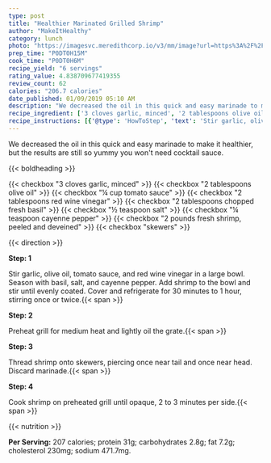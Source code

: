 ```yaml
---
type: post
title: "Healthier Marinated Grilled Shrimp"
author: "MakeItHealthy"
category: lunch
photo: "https://imagesvc.meredithcorp.io/v3/mm/image?url=https%3A%2F%2Fimages.media-allrecipes.com%2Fuserphotos%2F2065205.jpg"
prep_time: "P0DT0H15M"
cook_time: "P0DT0H6M"
recipe_yield: "6 servings"
rating_value: 4.838709677419355
review_count: 62
calories: "206.7 calories"
date_published: 01/09/2019 05:10 AM
description: "We decreased the oil in this quick and easy marinade to make it healthier, but the results are still so yummy you won't need cocktail sauce."
recipe_ingredient: ['3 cloves garlic, minced', '2 tablespoons olive oil', '¼ cup tomato sauce', '2 tablespoons red wine vinegar', '2 tablespoons chopped fresh basil', '½ teaspoon salt', '¼ teaspoon cayenne pepper', '2 pounds fresh shrimp, peeled and deveined', 'skewers']
recipe_instructions: [{'@type': 'HowToStep', 'text': 'Stir garlic, olive oil, tomato sauce, and red wine vinegar in a large bowl. Season with basil, salt, and cayenne pepper. Add shrimp to the bowl and stir until evenly coated. Cover and refrigerate for 30 minutes to 1 hour, stirring once or twice.\n'}, {'@type': 'HowToStep', 'text': 'Preheat grill for medium heat and lightly oil the grate.\n'}, {'@type': 'HowToStep', 'text': 'Thread shrimp onto skewers, piercing once near tail and once near head. Discard marinade.\n'}, {'@type': 'HowToStep', 'text': 'Cook shrimp on preheated grill until opaque, 2 to 3 minutes per side.\n'}]
---
```


We decreased the oil in this quick and easy marinade to make it healthier, but the results are still so yummy you won't need cocktail sauce. 

{{< boldheading >}}

{{< checkbox "3 cloves garlic, minced" >}}
{{< checkbox "2 tablespoons olive oil" >}}
{{< checkbox "¼ cup tomato sauce" >}}
{{< checkbox "2 tablespoons red wine vinegar" >}}
{{< checkbox "2 tablespoons chopped fresh basil" >}}
{{< checkbox "½ teaspoon salt" >}}
{{< checkbox "¼ teaspoon cayenne pepper" >}}
{{< checkbox "2 pounds fresh shrimp, peeled and deveined" >}}
{{< checkbox "skewers" >}}


{{< direction >}}

**Step: 1**

Stir garlic, olive oil, tomato sauce, and red wine vinegar in a large bowl. Season with basil, salt, and cayenne pepper. Add shrimp to the bowl and stir until evenly coated. Cover and refrigerate for 30 minutes to 1 hour, stirring once or twice.{{< span >}}

**Step: 2**

Preheat grill for medium heat and lightly oil the grate.{{< span >}}

**Step: 3**

Thread shrimp onto skewers, piercing once near tail and once near head. Discard marinade.{{< span >}}

**Step: 4**

Cook shrimp on preheated grill until opaque, 2 to 3 minutes per side.{{< span >}}

{{< nutrition >}}

**Per Serving:** 207 calories; protein 31g; carbohydrates 2.8g; fat 7.2g; cholesterol 230mg; sodium 471.7mg.